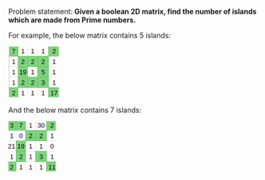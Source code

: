 Problem statement: **Given a boolean 2D matrix, find the number of islands which are made from Prime numbers.**

For example, the below matrix contains 5 islands:

![alt text](https://github.com/charmichokshi/Programming/blob/master/Red%20Hat%20bit%20by%20bit%20Hackathon/ex1.png)

And the below matrix contains 7 islands:

![alt text](https://github.com/charmichokshi/Programming/blob/master/Red%20Hat%20bit%20by%20bit%20Hackathon/ex2.png)
